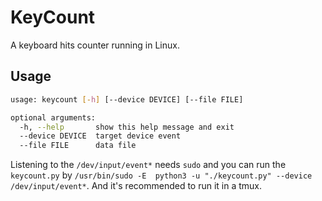# KeyCount
A keyboard hits counter running in Linux.

## Usage 

```sh
usage: keycount [-h] [--device DEVICE] [--file FILE]

optional arguments:
  -h, --help       show this help message and exit
  --device DEVICE  target device event
  --file FILE      data file
```

Listening to the `/dev/input/event*` needs `sudo` and you can run the `keycount.py` by `/usr/bin/sudo -E  python3 -u "./keycount.py" --device /dev/input/event*`. And it's recommended to run it in a tmux. 

